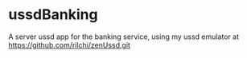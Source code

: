 ﻿# ussdBanking
 A server ussd app for the banking service, using my ussd emulator at https://github.com/rilchi/zenUssd.git
